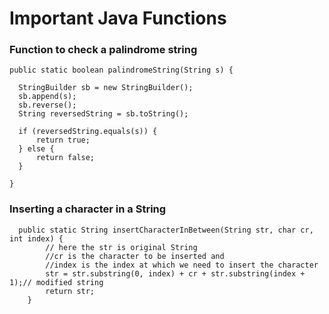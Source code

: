 # Important Java Functions

### Function to check a palindrome string 

    public static boolean palindromeString(String s) {

      StringBuilder sb = new StringBuilder();
      sb.append(s);
      sb.reverse();
      String reversedString = sb.toString();

      if (reversedString.equals(s)) {
          return true;
      } else {
          return false;
      }

    }

### Inserting a character in a String

      public static String insertCharacterInBetween(String str, char cr, int index) {
            // here the str is original String
            //cr is the character to be inserted and 
            //index is the index at which we need to insert the character
            str = str.substring(0, index) + cr + str.substring(index + 1);// modified string
            return str;
        }

